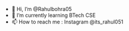 - 👋 Hi, I’m @Rahulbohra05
- 🌱 I’m currently learning BTech CSE
- 📫 How to reach me  : Instagram @its_rahul051

<!---
Rahulbohra05/Rahulbohra05 is a ✨ special ✨ repository because its `README.md` (this file) appears on your GitHub profile.
You can click the Preview link to take a look at your changes.
--->
